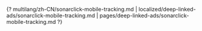 {? multilang/zh-CN/sonarclick-mobile-tracking.md | localized/deep-linked-ads/sonarclick-mobile-tracking.md | pages/deep-linked-ads/sonarclick-mobile-tracking.md ?}
